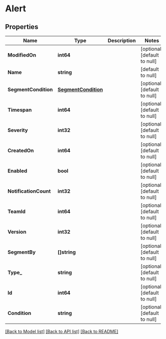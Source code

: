 # Alert

## Properties
Name | Type | Description | Notes
------------ | ------------- | ------------- | -------------
**ModifiedOn** | **int64** |  | [optional] [default to null]
**Name** | **string** |  | [default to null]
**SegmentCondition** | [**SegmentCondition**](SegmentCondition.md) |  | [optional] [default to null]
**Timespan** | **int64** |  | [optional] [default to null]
**Severity** | **int32** |  | [optional] [default to null]
**CreatedOn** | **int64** |  | [optional] [default to null]
**Enabled** | **bool** |  | [optional] [default to null]
**NotificationCount** | **int32** |  | [optional] [default to null]
**TeamId** | **int64** |  | [optional] [default to null]
**Version** | **int32** |  | [optional] [default to null]
**SegmentBy** | **[]string** |  | [optional] [default to null]
**Type_** | **string** |  | [optional] [default to null]
**Id** | **int64** |  | [optional] [default to null]
**Condition** | **string** |  | [optional] [default to null]

[[Back to Model list]](../README.md#documentation-for-models) [[Back to API list]](../README.md#documentation-for-api-endpoints) [[Back to README]](../README.md)


